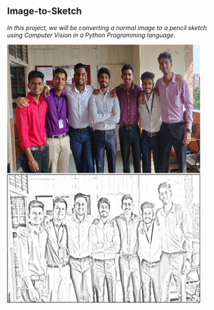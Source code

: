 ## Image-to-Sketch

*In this project, we will be converting a normal image to a pencil sketch using Computer Vision in a Python Programming language.*
<br>


<img src="https://github.com/vinodnayak08/Image-to-Sketch/blob/main/Input.png" width="450" height="300">&nbsp;&nbsp;<img src="https://github.com/vinodnayak08/Image-to-Sketch/blob/main/Output.png" width="450" height="300">
